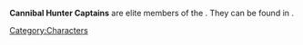 **Cannibal Hunter Captains** are elite members of the [](Cannibal_Hunters.md). They can be found in [](The_Bastion.md).

[Category:Characters](Category:Characters "wikilink")